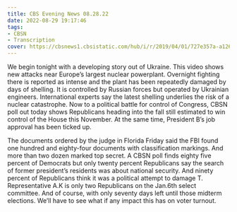 ```yaml
---
title: CBS Evening News 08.28.22
date: 2022-08-29 19:17:46
tags:
- CBSN
- Transcription
cover: https://cbsnews1.cbsistatic.com/hub/i/r/2019/04/01/727e357a-a126-4138-a2c5-4d3222669d57/thumbnail/640x360/3ff2761028dc5c65cc4f07acd54bcd5c/cbsn2-logo-1920x1080.jpg
---
```

We begin tonight with a developing story out of Ukraine. This video shows new attacks near Europe’s largest nuclear powerplant. Overnight fighting there is reported as intense and the plant has been repeatedly damaged by days of shelling. It is controlled by Russian forces but operated by Ukrainian engineers. International experts say the latest shelling underlies the risk of a nuclear catastrophe. Now to a political battle for control of Congress, CBSN poll out today shows Republicans heading into the fall still estimated to win control of the House this November. At the same time, President B’s job approval has been ticked up. 

The documents ordered by the judge in Florida Friday said the FBI found one hundred and eighty-four documents with classification markings. And more than two dozen marked top secret. A CBSN poll finds eighty five percent of Democrats but only twenty percent Republicans say the search of former president’s residents was about national security. And ninety percent of Republicans think it was a political attempt to damage T. Representative A.K is only two Republicans on the Jan.6th select committee. And of course, with only seventy days left until those midterm elections. We’ll have to see what if any impact this has on voter turnout. 
